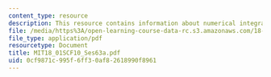 ```yaml
---
content_type: resource
description: This resource contains information about numerical integration.
file: /media/https%3A/open-learning-course-data-rc.s3.amazonaws.com/18-01sc-single-variable-calculus-fall-2010/0cf9871c995f6ff30af82618990f8961_MIT18_01SCF10_Ses63a.pdf
file_type: application/pdf
resourcetype: Document
title: MIT18_01SCF10_Ses63a.pdf
uid: 0cf9871c-995f-6ff3-0af8-2618990f8961
---
```

